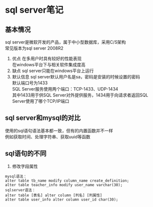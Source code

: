 # sql server笔记

## 基本情况
sql server是微软开发的产品，属于中小型数据库，采用C/S架构  
常见版本为sql server 2008R2
1. 优点
在多用户时具有较好的性能表现  
在windows平台下与相关软件集成度高  
2. 缺点
sql server只能在windows平台上运行  
3. 默认信息
sql server默认用户名是sa，密码是安装的时候设置的密码  
默认端口号为1433  
SQL Server服务使用两个端口：TCP-1433、UDP-1434  
其中1433用于供SQL Server对外提供服务，1434用于向请求者返回SQL Server使用了哪个TCP/IP端口  


## sql server和mysql的对比
使用的sql语句语法基本都一致，但有的内置函数并不一样  
例如获取时间、处理字符串、获取uuid等函数  


## sql语句的不同
1. 修改字段属性
```
mysql语法：
alter table tb_name modify column_name create_definition;
alter table teacher_info modify user_name varchar(30);
sqlserver语法：
alter table [表名] alter column [列名] [列属性]
alter table user_info alter column user_id char(30);
```


